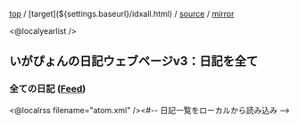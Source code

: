 [top](${settings.baseurl}/) 
/ [target](${settings.baseurl}/idxall.html) 
/ [source](https://github.com/igapyon/diary/blob/gh-pages/idxall.html.src.md) 
/ [mirror](http://www.igapyon.jp/igapyon/diary/idxall.html) 

<@localyearlist />

## いがぴょんの日記ウェブページv3：日記を全て

### 全ての日記 ([Feed](${settings.baseurl}/atom.xml))

<@localrss filename="atom.xml" /><#-- 日記一覧をローカルから読み込み -->
